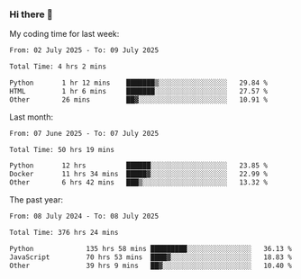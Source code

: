 ### Hi there 👋

My coding time for last week:

<!--START_SECTION:week-->

```txt
From: 02 July 2025 - To: 09 July 2025

Total Time: 4 hrs 2 mins

Python       1 hr 12 mins    ███████▒░░░░░░░░░░░░░░░░░   29.84 %
HTML         1 hr 6 mins     ███████░░░░░░░░░░░░░░░░░░   27.57 %
Other        26 mins         ██▓░░░░░░░░░░░░░░░░░░░░░░   10.91 %
```

<!--END_SECTION:week-->

Last month:

<!--START_SECTION:month-->

```txt
From: 07 June 2025 - To: 07 July 2025

Total Time: 50 hrs 19 mins

Python       12 hrs          ██████░░░░░░░░░░░░░░░░░░░   23.85 %
Docker       11 hrs 34 mins  █████▓░░░░░░░░░░░░░░░░░░░   22.99 %
Other        6 hrs 42 mins   ███▒░░░░░░░░░░░░░░░░░░░░░   13.32 %
```

<!--END_SECTION:month-->

The past year:

<!--START_SECTION:year-->

```txt
From: 08 July 2024 - To: 08 July 2025

Total Time: 376 hrs 24 mins

Python             135 hrs 58 mins █████████░░░░░░░░░░░░░░░░   36.13 %
JavaScript         70 hrs 53 mins  ████▓░░░░░░░░░░░░░░░░░░░░   18.83 %
Other              39 hrs 9 mins   ██▓░░░░░░░░░░░░░░░░░░░░░░   10.40 %
```

<!--END_SECTION:year-->
